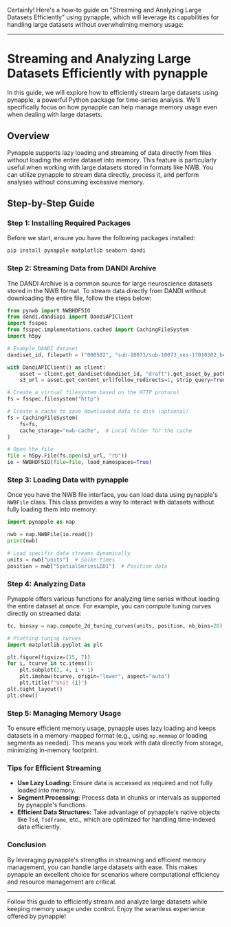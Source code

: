 Certainly! Here's a how-to guide on "Streaming and Analyzing Large Datasets Efficiently" using pynapple, which will leverage its capabilities for handling large datasets without overwhelming memory usage:

---

# Streaming and Analyzing Large Datasets Efficiently with pynapple

In this guide, we will explore how to efficiently stream large datasets using pynapple, a powerful Python package for time-series analysis. We'll specifically focus on how pynapple can help manage memory usage even when dealing with large datasets.

## Overview

Pynapple supports lazy loading and streaming of data directly from files without loading the entire dataset into memory. This feature is particularly useful when working with large datasets stored in formats like NWB. You can utilize pynapple to stream data directly, process it, and perform analyses without consuming excessive memory.

## Step-by-Step Guide

### Step 1: Installing Required Packages

Before we start, ensure you have the following packages installed:

```bash
pip install pynapple matplotlib seaborn dandi
```

### Step 2: Streaming Data from DANDI Archive

The DANDI Archive is a common source for large neuroscience datasets stored in the NWB format. To stream data directly from DANDI without downloading the entire file, follow the steps below:

```python
from pynwb import NWBHDF5IO
from dandi.dandiapi import DandiAPIClient
import fsspec
from fsspec.implementations.cached import CachingFileSystem
import h5py

# Example DANDI dataset
dandiset_id, filepath = ("000582", "sub-10073/sub-10073_ses-17010302_behavior+ecephys.nwb")

with DandiAPIClient() as client:
    asset = client.get_dandiset(dandiset_id, "draft").get_asset_by_path(filepath)
    s3_url = asset.get_content_url(follow_redirects=1, strip_query=True)

# Create a virtual filesystem based on the HTTP protocol
fs = fsspec.filesystem("http")

# Create a cache to save downloaded data to disk (optional)
fs = CachingFileSystem(
    fs=fs,
    cache_storage="nwb-cache",  # Local folder for the cache
)

# Open the file
file = h5py.File(fs.open(s3_url, "rb"))
io = NWBHDF5IO(file=file, load_namespaces=True)
```

### Step 3: Loading Data with pynapple

Once you have the NWB file interface, you can load data using pynapple's `NWBFile` class. This class provides a way to interact with datasets without fully loading them into memory:

```python
import pynapple as nap

nwb = nap.NWBFile(io.read())
print(nwb)

# Load specific data streams dynamically
units = nwb["units"]  # Spike times
position = nwb["SpatialSeriesLED1"]  # Position data
```

### Step 4: Analyzing Data

Pynapple offers various functions for analyzing time series without loading the entire dataset at once. For example, you can compute tuning curves directly on streamed data:

```python
tc, binsxy = nap.compute_2d_tuning_curves(units, position, nb_bins=20)

# Plotting tuning curves
import matplotlib.pyplot as plt

plt.figure(figsize=(15, 7))
for i, tcurve in tc.items():
    plt.subplot(2, 4, i + 1)
    plt.imshow(tcurve, origin="lower", aspect="auto")
    plt.title(f"Unit {i}")
plt.tight_layout()
plt.show()
```

### Step 5: Managing Memory Usage

To ensure efficient memory usage, pynapple uses lazy loading and keeps datasets in a memory-mapped format (e.g., using `np.memmap` or loading segments as needed). This means you work with data directly from storage, minimizing in-memory footprint.

### Tips for Efficient Streaming

- **Use Lazy Loading:** Ensure data is accessed as required and not fully loaded into memory.
- **Segment Processing:** Process data in chunks or intervals as supported by pynapple's functions.
- **Efficient Data Structures:** Take advantage of pynapple's native objects like `Tsd`, `TsdFrame`, etc., which are optimized for handling time-indexed data efficiently.

### Conclusion

By leveraging pynapple's strengths in streaming and efficient memory management, you can handle large datasets with ease. This makes pynapple an excellent choice for scenarios where computational efficiency and resource management are critical.

--- 

Follow this guide to efficiently stream and analyze large datasets while keeping memory usage under control. Enjoy the seamless experience offered by pynapple!